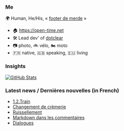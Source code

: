 ### Me

🌍 Human, He/His, « [footer de merde](https://open-time.net/post/2013/07/17/La-veritable-histoire-du-Footer-de-merde-) » 
* 🏠 https://open-time.net 
* 🛠️ Lead dev' of [dotclear](https://git.dotclear.org/dev/dotclear)
* 📷 photo, 🚲 vélo, 🏍️ moto 
* 🇫🇷 native, 🇬🇧 speaking, 🇪🇺 living

### Insights

[![GitHub Stats](https://github-readme-stats-sigma-five.vercel.app/api?username=franck-paul)](https://github.com/franck-paul)

### Latest news / Dernières nouvelles (in French)

<!-- BLOG-POST-LIST:START -->
- [1.2.Train](https://open-time.net/post/2025/07/06/12Train)
- [Changement de crèmerie](https://open-time.net/post/2025/07/05/Changement-de-cremerie)
- [Ruissellement](https://open-time.net/post/2025/07/04/Ruissellement)
- [Markdown dans les commentaires](https://open-time.net/post/2025/07/03/Markdown-dans-les-commentaires)
- [Dialogues](https://open-time.net/post/2025/07/02/Dialogues)
<!-- BLOG-POST-LIST:END -->
